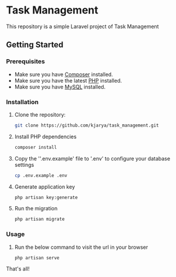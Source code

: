 # Task Management

This repository is a simple Laravel project of Task Management

## Getting Started

### Prerequisites

- Make sure you have [Composer](https://getcomposer.org/) installed.
- Make sure you have the latest [PHP](https://www.php.net/) installed.
- Make sure you have [MySQL](https://www.mysql.com/) installed.

### Installation

1. Clone the repository:

   ```bash
   git clone https://github.com/kjarya/task_management.git

2. Install PHP dependencies

    ```bash
    composer install

3. Copy the ''.env.example' file to '.env' to configure your database settings

    ```bash
   cp .env.example .env

4. Generate application key
    
    ```bash
    php artisan key:generate

5. Run the migration 

    ```bash
    php artisan migrate

### Usage

1. Run the below command to visit the url in your browser
    
    ```bash
    php artisan serve

That's all!

